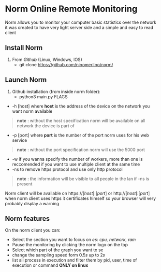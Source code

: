 # Norm Online Remote Monitoring 

Norm allows you to monitor your computer basic statistics over the network it was created to have very light server side and a simple and easy to read client

## Install Norm

 1. From *Github* (Linux, Windows, IOS)
    - git clone https://github.com/ninomerlino/norm/

## Launch Norm

 1. Github installation (from inside norm folder):
    - python3 main.py FLAGS


 - -h [host] where **host** is the address of the device on the network you want norm available 
 > **note** : without the host specification norm will be available on all network the device is part of
 - -p [port] where **port** is the number of the port norm uses for his web service
 > **note** : without the port specification norm will use the 5000 port
 - -w if you wanna specify the number of workers, more than one is reccomended if you want to use multiple client at the same time
 - -ns to remove https protocol and use only http protocol
 > **note** : the information will be visible to all people in the lan if -ns is present

Norm client will be available on https://[*host*]:[*port*] or http://[*host*]:[*port*] when norm client uses https it certificates himself so your browser will very probably display a warning

## Norm features

On the norm client you can:
- Select the section you want to focus on *es: cpu, network, ram*
- Pause the monitoring by clicking the norm logo on the top
- Select which part of the graph you want to se
- change the sampling speed form 0.5*s* up to 2*s* 
- list all process in execution and filter them by pid, user, time of execution or command **ONLY on linux**

